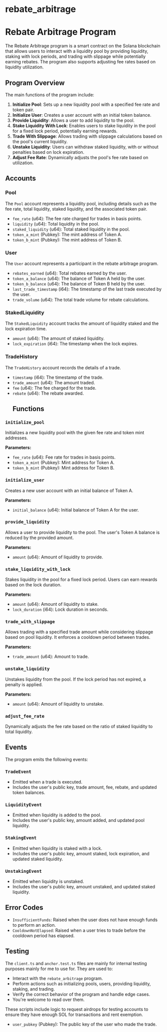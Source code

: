 # rebate_arbitrage
# Rebate Arbitrage Program

The Rebate Arbitrage program is a smart contract on the Solana blockchain that allows users to interact with a liquidity pool by providing liquidity, staking with lock periods, and trading with slippage while potentially earning rebates. The program also supports adjusting fee rates based on liquidity utilization.

## Program Overview

The main functions of the program include:

1. **Initialize Pool**: Sets up a new liquidity pool with a specified fee rate and token pair.
2. **Initialize User**: Creates a user account with an initial token balance.
3. **Provide Liquidity**: Allows a user to add liquidity to the pool.
4. **Stake Liquidity With Lock**: Enables users to stake liquidity in the pool for a fixed lock period, potentially earning rewards.
5. **Trade With Slippage**: Allows trading with slippage calculations based on the pool's current liquidity.
6. **Unstake Liquidity**: Users can withdraw staked liquidity, with or without penalties based on lock expiration.
7. **Adjust Fee Rate**: Dynamically adjusts the pool's fee rate based on utilization.

## Accounts

### Pool

The `Pool` account represents a liquidity pool, including details such as the fee rate, total liquidity, staked liquidity, and the associated token pair.

- `fee_rate` (u64): The fee rate charged for trades in basis points.
- `liquidity` (u64): Total liquidity in the pool.
- `staked_liquidity` (u64): Total staked liquidity in the pool.
- `token_a_mint` (Pubkey): The mint address of Token A.
- `token_b_mint` (Pubkey): The mint address of Token B.

### User

The `User` account represents a participant in the rebate arbitrage program.

- `rebates_earned` (u64): Total rebates earned by the user.
- `token_a_balance` (u64): The balance of Token A held by the user.
- `token_b_balance` (u64): The balance of Token B held by the user.
- `last_trade_timestamp` (i64): The timestamp of the last trade executed by the user.
- `trade_volume` (u64): The total trade volume for rebate calculations.

### StakedLiquidity

The `StakedLiquidity` account tracks the amount of liquidity staked and the lock expiration time.

- `amount` (u64): The amount of staked liquidity.
- `lock_expiration` (i64): The timestamp when the lock expires.

### TradeHistory

The `TradeHistory` account records the details of a trade.

- `timestamp` (i64): The timestamp of the trade.
- `trade_amount` (u64): The amount traded.
- `fee` (u64): The fee charged for the trade.
- `rebate` (u64): The rebate awarded.
  ## Functions

### `initialize_pool`

Initializes a new liquidity pool with the given fee rate and token mint addresses.

**Parameters:**
- `fee_rate` (u64): Fee rate for trades in basis points.
- `token_a_mint` (Pubkey): Mint address for Token A.
- `token_b_mint` (Pubkey): Mint address for Token B.

### `initialize_user`

Creates a new user account with an initial balance of Token A.

**Parameters:**
- `initial_balance` (u64): Initial balance of Token A for the user.

### `provide_liquidity`

Allows a user to provide liquidity to the pool. The user's Token A balance is reduced by the provided amount.

**Parameters:**
- `amount` (u64): Amount of liquidity to provide.

### `stake_liquidity_with_lock`

Stakes liquidity in the pool for a fixed lock period. Users can earn rewards based on the lock duration.

**Parameters:**
- `amount` (u64): Amount of liquidity to stake.
- `lock_duration` (i64): Lock duration in seconds.

### `trade_with_slippage`

Allows trading with a specified trade amount while considering slippage based on pool liquidity. It enforces a cooldown period between trades.

**Parameters:**
- `trade_amount` (u64): Amount to trade.

### `unstake_liquidity`

Unstakes liquidity from the pool. If the lock period has not expired, a penalty is applied.

**Parameters:**
- `amount` (u64): Amount of liquidity to unstake.

### `adjust_fee_rate`

Dynamically adjusts the fee rate based on the ratio of staked liquidity to total liquidity.

## Events

The program emits the following events:

### `TradeEvent`
- Emitted when a trade is executed.
- Includes the user's public key, trade amount, fee, rebate, and updated token balances.

### `LiquidityEvent`
- Emitted when liquidity is added to the pool.
- Includes the user's public key, amount added, and updated pool liquidity.

### `StakingEvent`
- Emitted when liquidity is staked with a lock.
- Includes the user's public key, amount staked, lock expiration, and updated staked liquidity.

### `UnstakingEvent`
- Emitted when liquidity is unstaked.
- Includes the user's public key, amount unstaked, and updated staked liquidity.

## Error Codes

- `InsufficientFunds`: Raised when the user does not have enough funds to perform an action.
- `CooldownNotElapsed`: Raised when a user tries to trade before the cooldown period has elapsed.

## Testing

The `client.ts` and `anchor.test.ts` files are mainly for internal testing purposes mainly for me to use for. They are used to:

- Interact with the `rebate_arbitrage` program.
- Perform actions such as initializing pools, users, providing liquidity, staking, and trading.
- Verify the correct behavior of the program and handle edge cases.
- You're welcome to read over them.

These scripts include logic to request airdrops for testing accounts to ensure they have enough SOL for transactions and rent exemption.
- `user_pubkey` (Pubkey): The public key of the user who made the trade.
